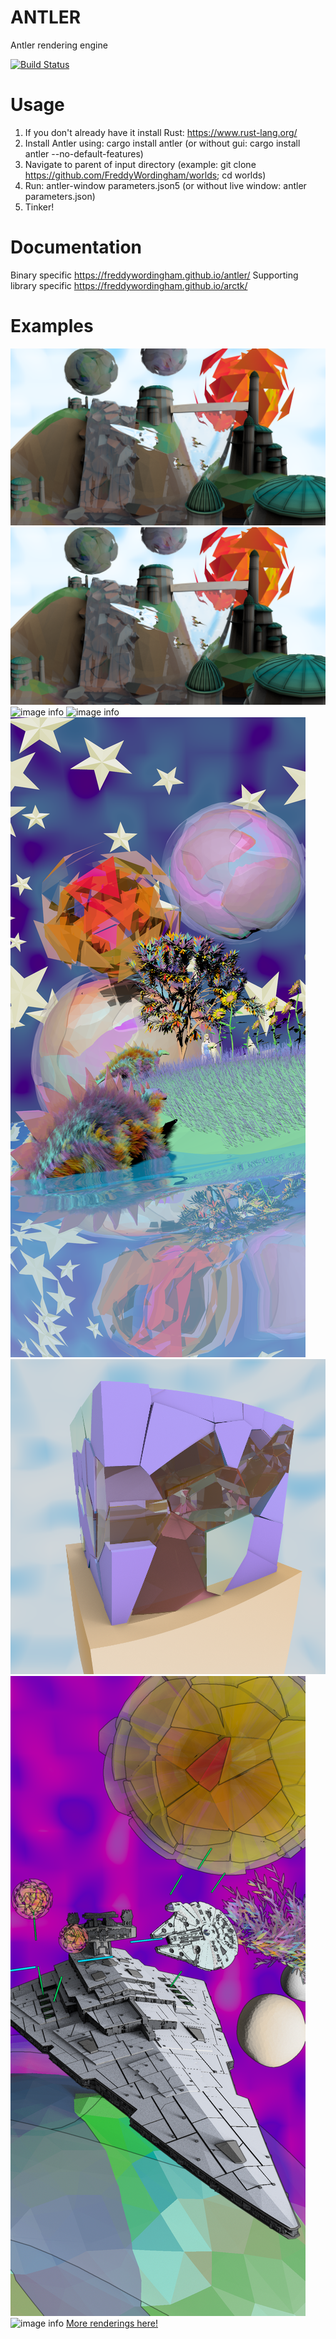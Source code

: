 # ANTLER
Antler rendering engine

[![Build Status](https://travis-ci.org/FreddyWordingham/arctk.svg?branch=master)](https://travis-ci.org/FreddyWordingham/arctk)

# Usage

1) If you don't already have it install Rust: https://www.rust-lang.org/
2) Install Antler using: cargo install antler (or without gui: cargo install antler --no-default-features)
3) Navigate to parent of input directory (example: git clone https://github.com/FreddyWordingham/worlds; cd worlds)
4) Run: antler-window parameters.json5 (or without live window: antler parameters.json)
5) Tinker!

# Documentation
Binary specific https://freddywordingham.github.io/antler/
Supporting library specific https://freddywordingham.github.io/arctk/

# Examples
![image info](https://github.com/FreddyWordingham/antler/blob/master/res/renders/silver.png)
![image info](https://github.com/FreddyWordingham/antler/blob/master/res/renders/silver.png)
![image info](https://github.com/FreddyWordingham/antler/blob/master/res/renders/wide.png)
![image info](https://github.com/FreddyWordingham/antler/blob/master/res/renders/vivid.png)
![image info](https://github.com/FreddyWordingham/antler/blob/master/res/renders/dinofluff.png)
![image info](https://github.com/FreddyWordingham/antler/blob/master/res/renders/shatter.png)
![image info](https://github.com/FreddyWordingham/antler/blob/master/res/renders/triangle.png)
![image info](https://github.com/FreddyWordingham/antler/blob/master/res/renders/antler.png)
[More renderings here!](https://www.instagram.com/____f.r.e.d.d.y____/)
